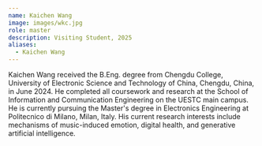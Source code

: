```yaml
---
name: Kaichen Wang
image: images/wkc.jpg
role: master
description: Visiting Student, 2025
aliases:
  - Kaichen Wang
---
```


Kaichen Wang received the B.Eng. degree from Chengdu College, University of Electronic Science and Technology of China, Chengdu, China, in June 2024. He completed all coursework and research at the School of Information and Communication Engineering on the UESTC main campus. He is currently pursuing the Master's degree in Electronics Engineering at Politecnico di Milano, Milan, Italy. His current research interests include mechanisms of music-induced emotion, digital health, and generative artificial intelligence.
